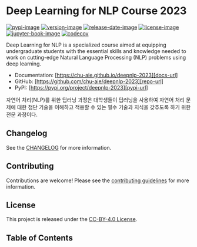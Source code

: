 # Deep Learning for NLP Course 2023

[![pypi-image]][pypi-url]
[![version-image]][release-url]
[![release-date-image]][release-url]
[![license-image]][license-url]
[![jupyter-book-image]][docs-url]
[![codecov][codecov-image]][codecov-url]

<!-- Links: -->
[hyperfast python template]: https://github.com/entelecheia/hyperfast-python-template

[codecov-image]: https://codecov.io/gh/chu-aie/deepnlp-2023/branch/main/graph/badge.svg?token=[REPLACE_ME]
[codecov-url]: https://codecov.io/gh/chu-aie/deepnlp-2023
[pypi-image]: https://img.shields.io/pypi/v/deepnlp-2023
[license-image]: https://img.shields.io/github/license/chu-aie/deepnlp-2023
[license-url]: https://github.com/chu-aie/deepnlp-2023/blob/main/LICENSE
[version-image]: https://img.shields.io/github/v/release/chu-aie/deepnlp-2023?sort=semver
[release-date-image]: https://img.shields.io/github/release-date/chu-aie/deepnlp-2023
[release-url]: https://github.com/chu-aie/deepnlp-2023/releases
[jupyter-book-image]: https://jupyterbook.org/en/stable/_images/badge.svg

[repo-url]: https://github.com/chu-aie/deepnlp-2023
[pypi-url]: https://pypi.org/project/deepnlp-2023
[docs-url]: https://chu-aie.github.io/deepnlp-2023
[changelog]: https://github.com/chu-aie/deepnlp-2023/blob/main/CHANGELOG.md
[contributing guidelines]: https://github.com/chu-aie/deepnlp-2023/blob/main/CONTRIBUTING.md
<!-- Links: -->

Deep Learning for NLP is a specialized course aimed at equipping undergraduate students with the essential skills and knowledge needed to work on cutting-edge Natural Language Processing (NLP) problems using deep learning.

- Documentation: [https://chu-aie.github.io/deepnlp-2023][docs-url]
- GitHub: [https://github.com/chu-aie/deepnlp-2023][repo-url]
- PyPI: [https://pypi.org/project/deepnlp-2023][pypi-url]

자연어 처리(NLP)를 위한 딥러닝 과정은 대학생들이 딥러닝을 사용하여 자연어 처리 문제에 대한 첨단 기술을 이해하고 적용할 수 있는 필수 기술과 지식을 갖추도록 하기 위한 전문 과정이다.

## Changelog

See the [CHANGELOG] for more information.

## Contributing

Contributions are welcome! Please see the [contributing guidelines] for more information.

## License

This project is released under the [CC-BY-4.0 License][license-url].

## Table of Contents

```{tableofcontents}
```
